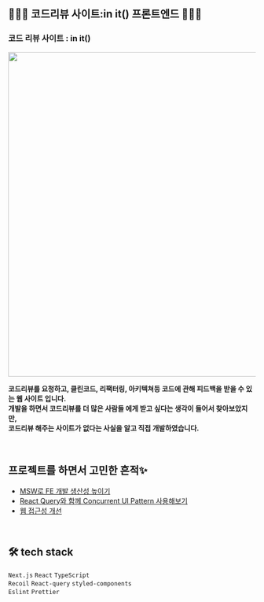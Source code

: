 
## 👩🏻‍💻 코드리뷰 사이트:in it() 프론트엔드 👩🏻‍💻  



### 코드 리뷰 사이트 : in it()

<img src= 'https://user-images.githubusercontent.com/62633444/224486932-ac1b2457-3ffa-472d-8fcd-c32c02149aa0.png' width=660/>

**코드리뷰를 요청하고, 클린코드, 리팩터링, 아키텍쳐등 코드에 관해 피드백을 받을 수 있는 웹 사이트 입니다.  
개발을 하면서 코드리뷰를 더 많은 사람들 에게 받고 싶다는 생각이 들어서 찾아보았지만,  
코드리뷰 해주는 사이트가 없다는 사실을 알고 직접 개발하였습니다.**

<br/>

## 프로젝트를 하면서 고민한 흔적✨

- [MSW로 FE 개발 생산성 높이기](https://velog.io/@zzi99/MSWMock-Service-Worker-%EC%A0%81%EC%9A%A9%EA%B8%B0)
- [React Query와 함께 Concurrent UI Pattern 사용해보기](https://velog.io/@zzi99/Concurrent-UI-Pattern)
- [웹 접근성 개선](https://velog.io/@zzi99/%EC%9B%B9-%EC%A0%91%EA%B7%BC%EC%84%B1-2-%ED%94%84%EB%A1%9C%EC%A0%9D%ED%8A%B8-%EA%B0%9C%EC%84%A0)

<br/>

## 🛠 tech stack
```Next.js``` ```React``` ```TypeScript```   
```Recoil``` ```React-query``` ```styled-components```   
```Eslint``` ```Prettier```   
